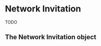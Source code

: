 # Network Invitation

TODO



## The Network Invitation object

<!--@include: includes/network-invitation.md-->